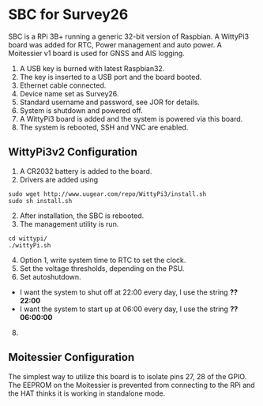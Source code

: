 # SBC for Survey26
SBC is a RPi 3B+ running a generic 32-bit version of Raspbian.
A WittyPi3 board was added for RTC, Power management and auto power.
A Moitessier v1 board is used for GNSS and AIS logging.

1. A USB key is burned with latest Raspbian32.
2. The key is inserted to a USB port and the board booted.
3. Ethernet cable connected.
4. Device name set as Survey26.
5. Standard username and password, see JOR for details.
6. System is shutdown and powered off.
7. A WittyPi3 board is added and the system is powered via this board.
8. The system is rebooted, SSH and VNC are enabled.

## WittyPi3v2 Configuration
1. A CR2032 battery is added to the board.
2. Drivers are added using
```shell
sudo wget http://www.uugear.com/repo/WittyPi3/install.sh
sudo sh install.sh
```
2. After installation, the SBC is rebooted.
3. The management utility is run.
```shell
cd wittypi/
./wittyPi.sh
```
4. Option 1, write system time to RTC to set the clock.
5. Set the voltage thresholds, depending on the PSU.
6. Set autoshutdown. 
- I want the system to shut off at 22:00 every day, I use the string **?? 22:00**
- I want the system to start up at 06:00 every day, I use the string **?? 06:00:00**
8. 


## Moitessier Configuration
The simplest way to utilize this board is to isolate pins 27, 28 of the GPIO.
The EEPROM on the Moitessier is prevented from connecting to the RPi and the HAT thinks it is working in standalone mode.

